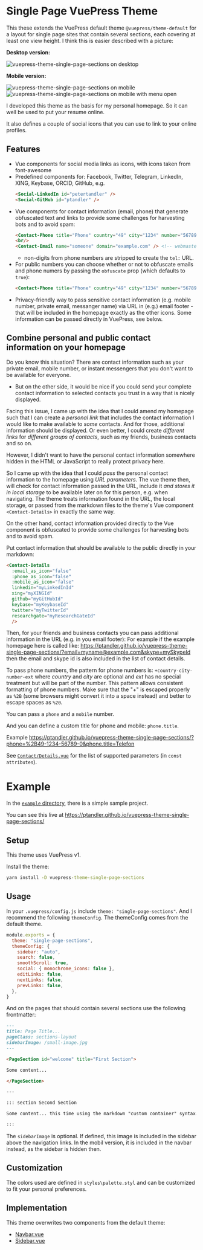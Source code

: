 # Single Page VuePress Theme

This these extends the VuePress default theme `@vuepress/theme-default` for a layout for single page sites that contain several sections, each covering at least one view height.
I think this is easier described with a picture:

**Desktop version:**

![vuepress-theme-single-page-sections on desktop](./example/desktop.png)

**Mobile version:**

![vuepress-theme-single-page-sections on mobile](./example/mobile.png)
![vuepress-theme-single-page-sections on mobile with menu open](./example/mobile-with-menu.png)

I developed this theme as the basis for my personal homepage. So it can well be used to put your resume online.

It also defines a couple of social icons that you can use to link to your online profiles.

## Features

- Vue components for social media links as icons, with icons taken from font-awesome
- Predefined components for: Facebook, Twitter, Telegram, LinkedIn, XING, Keybase, ORCID, GitHub, e.g.
  ```md
  <Social-LinkedIn id="petertandler" />
  <Social-GitHub id="ptandler" />
  ```
- Vue components for contact information (email, phone) that generate obfuscated text and links to provide some challenges for harvesting bots and to avoid spam:
  ```md
  <Contact-Phone title="Phone" country="49" city="1234" number="56789" />
  <br/>
  <Contact-Email name="someone" domain="example.com" /> <!-- webmaster is the default name if not passed -->
  ```
  - non-digits from phone numbers are stripped to create the `tel:` URL.
- For public numbers you can choose whether or not to obfuscate emails and phone numers by passing the `obfuscate` prop (which defaults to `true`):
  ```md
  <Contact-Phone title="Phone" country="49" city="1234" number="56789" obfuscate="false" />
  ```
- Privacy-friendly way to pass sensitive contact information (e.g. mobile number, private email, messanger name) via URL in (e.g.) email footer - that will
  be included in the homepage exactly as the other icons. Some information can be passed directly in VuePress, see below.

## Combine personal and public contact information on your homepage

Do you know this situation? There are contact information such as your private email, mobile number,
or instant messengers that you don't want to be available for everyone.

- But on the other side, it would be nice if you could send your complete contact information to selected contacts
  you trust in a way that is nicely displayed.

Facing this issue, I came up with the idea that I could amend my homepage such that I can create a
_personal link_ that includes the contact information I would like to make available to _some_ contacts.
And for those, additional information should be displayed.
Or even better, I could create _different links_ for _different groups of contacts_, such as my friends, business contacts
and so on.

However, I didn't want to have the personal contact information somewhere hidden in the HTML or JavaScript to really
protect privacy here.

So I came up with the idea that I could _pass_ the personal contact information to the homepage using _URL parameters_.
The vue theme then, will check for contact information passed in the URL, include it _and stores it in local storage_ to
be available later on for this person, e.g. when navigating. The theme treats information found in the URL, the local storage,
or passed from the markdown files to the theme's Vue component `<Contact-Details>` in exactly the same way.

On the other hand, contact information provided directly to the Vue component is obfuscated to provide some challenges
for harvesting bots and to avoid spam.

Put contact information that should be available to the public directly in your markdown:

```md
<Contact-Details
  :email_as_icon="false" 
  :phone_as_icon="false"
  :mobile_as_icon="false"
  linkedin="myLinkedInId"
  xing="myXINGId"
  github="myGitHubId"
  keybase="myKeybaseId"
  twitter="myTwitterId"
  researchgate="myResearchGateId"
  />
```

Then, for your friends and business contacts you can pass additional information in the URL (e.g. in you email footer):
For example if the example homepage here is called like: https://ptandler.github.io/vuepress-theme-single-page-sections/?email=myname@example.com&skype=mySkypeId
then the email and skype id is also included in the list of contact details.

To pass phone numbers, the pattern for phone numbers is: `+country-city-number-ext` where _country_ and _city_ are optional and _ext_ has no special treatment but will be part of the number. This pattern allows consistent formatting of phone numbers. Make sure that the "+" is escaped properly as `%2B`
(some browsers might convert it into a space instead) and better to escape spaces as `%20`.

You can pass a `phone` and a `mobile` number.

And you can define a custom title for phone and mobile: `phone.title`.

Example https://ptandler.github.io/vuepress-theme-single-page-sections/?phone=%2B49-1234-56789-0&phone.title=Telefon

See [`Contact/Details.vue`](global-components/Contact/Details.vue) for the list of supported parameters (in `const attributes`).

# Example

In the [`example` directory](./example/README.md), there is a simple sample project.

You can see this live at https://ptandler.github.io/vuepress-theme-single-page-sections/

## Setup

This theme uses VuePress v1.

Install the theme:

```cmd
yarn install -D vuepress-theme-single-page-sections
```

## Usage

In your `.vuepress/config.js` include `theme: "single-page-sections"`. And I recommend the following `themeConfig`. The themeConfig comes from the default theme.

```js
module.exports = {
  theme: "single-page-sections",
  themeConfig: {
    sidebar: "auto",
    search: false,
    smoothScroll: true,
    social: { monochrome_icons: false },
    editLinks: false,
    nextLinks: false,
    prevLinks: false,
  },
}
```

And on the pages that should contain several sections use the following frontmatter:

```md
---
title: Page Title...
pageClass: sections-layout
sidebarImage: /small-image.jpg
---

<PageSection id="welcome" title="First Section">

Some content...

</PageSection>

---

::: section Second Section

Some content... this time using the markdown "custom container" syntax.

:::
```

The `sidebarImage` is optional. If defined, this image is included in the sidebar above the navigation links. In the mobil version, it is included in the navbar instead, as the sidebar is hidden then.

## Customization

The colors used are defined in `styles\palette.styl` and can be customized to fit your personal preferences.

## Implementation

This theme overwrites two components from the default theme:

- [Navbar.vue](components/Navbar.vue)
- [Sidebar.vue](components/Sidebar.vue)
